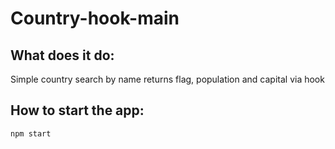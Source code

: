 # Country-hook-main

## What does it do: 
Simple country search by name returns flag, population and capital via hook

## How to start the app:
`npm start`